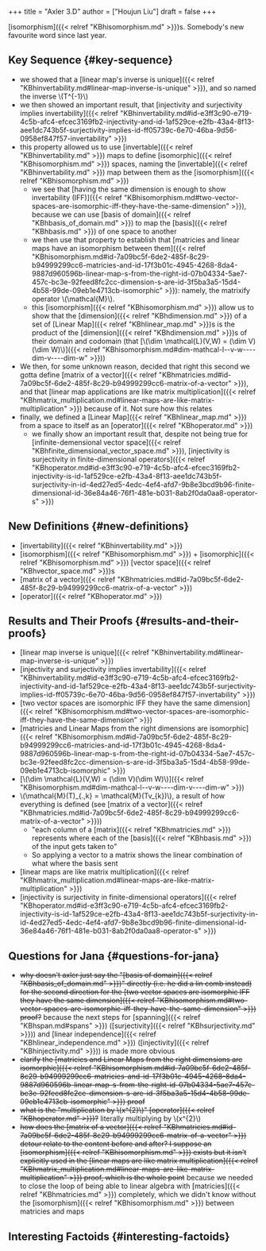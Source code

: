 +++
title = "Axler 3.D"
author = ["Houjun Liu"]
draft = false
+++

[isomorphism]({{< relref "KBhisomorphism.md" >}})s. Somebody's new favourite word since last year.


## Key Sequence {#key-sequence}

-   we showed that a [linear map's inverse is unique]({{< relref "KBhinvertability.md#linear-map-inverse-is-unique" >}}), and so named the inverse \\(T^{-1}\\)
-   we then showed an important result, that [injectivity and surjectivity implies invertability]({{< relref "KBhinvertability.md#id-e3ff3c90-e719-4c5b-afc4-efcec3169fb2-injectivity-and-id-1af529ce-e2fb-43a4-8f13-aee1dc743b5f-surjectivity-implies-id-ff05739c-6e70-46ba-9d56-0958ef847f57-invertability" >}})
-   this property allowed us to use [invertable]({{< relref "KBhinvertability.md" >}}) maps to define [isomorphic]({{< relref "KBhisomorphism.md" >}}) spaces, naming the [invertable]({{< relref "KBhinvertability.md" >}}) map between them as the [isomorphism]({{< relref "KBhisomorphism.md" >}})
    -   we see that [having the same dimension is enough to show invertability (IFF)]({{< relref "KBhisomorphism.md#two-vector-spaces-are-isomorphic-iff-they-have-the-same-dimension" >}}), because we can use [basis of domain]({{< relref "KBhbasis_of_domain.md" >}}) to map the [basis]({{< relref "KBhbasis.md" >}}) of one space to another
    -   we then use that property to establish that [matricies and linear maps have an isomorphism between them]({{< relref "KBhisomorphism.md#id-7a09bc5f-6de2-485f-8c29-b94999299cc6-matricies-and-id-17f3b01c-4945-4268-8da4-9887d960596b-linear-map-s-from-the-right-id-07b04334-5ae7-457c-bc3e-92feed8fc2cc-dimension-s-are-id-3f5ba3a5-15d4-4b58-99de-09eb1e4713cb-isomorphic" >}}): namely, the matrixify operator \\(\mathcal{M}\\).
    -   this [isomorphism]({{< relref "KBhisomorphism.md" >}}) allow us to show that the [dimension]({{< relref "KBhdimension.md" >}}) of a set of [Linear Map]({{< relref "KBhlinear_map.md" >}})s is the product of the [dimension]({{< relref "KBhdimension.md" >}})s of their domain and codomain (that [\\(\dim \mathcal{L}(V,W) = (\dim V)(\dim W)\\)]({{< relref "KBhisomorphism.md#dim-mathcal-l--v-w----dim-v----dim-w" >}}))
-   We then, for some unknown reason, decided that right this second we gotta define [matrix of a vector]({{< relref "KBhmatricies.md#id-7a09bc5f-6de2-485f-8c29-b94999299cc6-matrix-of-a-vector" >}}), and that [linear map applications are like matrix multiplication]({{< relref "KBhmatrix_multiplication.md#linear-maps-are-like-matrix-multiplication" >}}) because of it. Not sure how this relates
-   finally, we defined a [Linear Map]({{< relref "KBhlinear_map.md" >}}) from a space to itself as an [operator]({{< relref "KBhoperator.md" >}})
    -   we finally show an important result that, despite not being true for [infinite-demensional vector space]({{< relref "KBhfinite_dimensional_vector_space.md" >}}), [injectivity is surjectivity in finite-dimensional operators]({{< relref "KBhoperator.md#id-e3ff3c90-e719-4c5b-afc4-efcec3169fb2-injectivity-is-id-1af529ce-e2fb-43a4-8f13-aee1dc743b5f-surjectivity-in-id-4ed27ed5-4edc-4ef4-afd7-9b8e3bcd9b96-finite-dimensional-id-36e84a46-76f1-481e-b031-8ab2f0da0aa8-operator-s" >}})


## New Definitions {#new-definitions}

-   [invertability]({{< relref "KBhinvertability.md" >}})
-   [isomorphism]({{< relref "KBhisomorphism.md" >}}) + [isomorphic]({{< relref "KBhisomorphism.md" >}}) [vector space]({{< relref "KBhvector_space.md" >}})s
-   [matrix of a vector]({{< relref "KBhmatricies.md#id-7a09bc5f-6de2-485f-8c29-b94999299cc6-matrix-of-a-vector" >}})
-   [operator]({{< relref "KBhoperator.md" >}})


## Results and Their Proofs {#results-and-their-proofs}

-   [linear map inverse is unique]({{< relref "KBhinvertability.md#linear-map-inverse-is-unique" >}})
-   [injectivity and surjectivity implies invertability]({{< relref "KBhinvertability.md#id-e3ff3c90-e719-4c5b-afc4-efcec3169fb2-injectivity-and-id-1af529ce-e2fb-43a4-8f13-aee1dc743b5f-surjectivity-implies-id-ff05739c-6e70-46ba-9d56-0958ef847f57-invertability" >}})
-   [two vector spaces are isomorphic IFF they have the same dimension]({{< relref "KBhisomorphism.md#two-vector-spaces-are-isomorphic-iff-they-have-the-same-dimension" >}})
-   [matricies and Linear Maps from the right dimensions are isomorphic]({{< relref "KBhisomorphism.md#id-7a09bc5f-6de2-485f-8c29-b94999299cc6-matricies-and-id-17f3b01c-4945-4268-8da4-9887d960596b-linear-map-s-from-the-right-id-07b04334-5ae7-457c-bc3e-92feed8fc2cc-dimension-s-are-id-3f5ba3a5-15d4-4b58-99de-09eb1e4713cb-isomorphic" >}})
-   [\\(\dim \mathcal{L}(V,W) = (\dim V)(\dim W)\\)]({{< relref "KBhisomorphism.md#dim-mathcal-l--v-w----dim-v----dim-w" >}})
-   \\(\mathcal{M}(T)\_{.,k} = \mathcal{M}(Tv\_{k})\\), a result of how everything is defined (see [matrix of a vector]({{< relref "KBhmatricies.md#id-7a09bc5f-6de2-485f-8c29-b94999299cc6-matrix-of-a-vector" >}}))
    -   "each column of a [matrix]({{< relref "KBhmatricies.md" >}}) represents where each of the [basis]({{< relref "KBhbasis.md" >}}) of the input gets taken to"
    -   So applying a vector to a matrix shows the linear combination of what where the basis sent
-   [linear maps are like matrix multiplication]({{< relref "KBhmatrix_multiplication.md#linear-maps-are-like-matrix-multiplication" >}})
-   [injectivity is surjectivity in finite-dimensional operators]({{< relref "KBhoperator.md#id-e3ff3c90-e719-4c5b-afc4-efcec3169fb2-injectivity-is-id-1af529ce-e2fb-43a4-8f13-aee1dc743b5f-surjectivity-in-id-4ed27ed5-4edc-4ef4-afd7-9b8e3bcd9b96-finite-dimensional-id-36e84a46-76f1-481e-b031-8ab2f0da0aa8-operator-s" >}})


## Questions for Jana {#questions-for-jana}

-   ~~why doesn't axler just say the "[basis of domain]({{< relref "KBhbasis_of_domain.md" >}})" directly (i.e. he did a lin comb instead) for the second direction for the [two vector spaces are isomorphic IFF they have the same dimension]({{< relref "KBhisomorphism.md#two-vector-spaces-are-isomorphic-iff-they-have-the-same-dimension" >}}) proof?~~ because the next steps for [spanning]({{< relref "KBhspan.md#spans" >}}) ([surjectivity]({{< relref "KBhsurjectivity.md" >}})) and [linear independence]({{< relref "KBhlinear_independence.md" >}}) ([injectivity]({{< relref "KBhinjectivity.md" >}})) is made more obvious
-   ~~clarify the [matricies and Linear Maps from the right dimensions are isomorphic]({{< relref "KBhisomorphism.md#id-7a09bc5f-6de2-485f-8c29-b94999299cc6-matricies-and-id-17f3b01c-4945-4268-8da4-9887d960596b-linear-map-s-from-the-right-id-07b04334-5ae7-457c-bc3e-92feed8fc2cc-dimension-s-are-id-3f5ba3a5-15d4-4b58-99de-09eb1e4713cb-isomorphic" >}}) proof~~
-   ~~what is the "multiplication by \\(x^{2}\\)" [operator]({{< relref "KBhoperator.md" >}})?~~ literally multiplying by \\(x^{2}\\)
-   ~~how does the [matrix of a vector]({{< relref "KBhmatricies.md#id-7a09bc5f-6de2-485f-8c29-b94999299cc6-matrix-of-a-vector" >}}) detour relate to the content before and after? I suppose an [isomorphism]({{< relref "KBhisomorphism.md" >}}) exists but it isn't explicitly used in the [linear maps are like matrix multiplication]({{< relref "KBhmatrix_multiplication.md#linear-maps-are-like-matrix-multiplication" >}}) proof, which is the whole point~~ because we needed to close the loop of being able to linear algebra with [matricies]({{< relref "KBhmatricies.md" >}}) completely, which we didn't know without the [isomorphism]({{< relref "KBhisomorphism.md" >}}) between matricies and maps


## Interesting Factoids {#interesting-factoids}